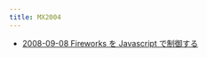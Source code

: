 ```yaml
---
title: MX2004
---
```



- [2008-09-08 Fireworks を Javascript で制御する](./../../../../d/2008/09/08/Fireworks_を_Javascript_で制御する.md)




